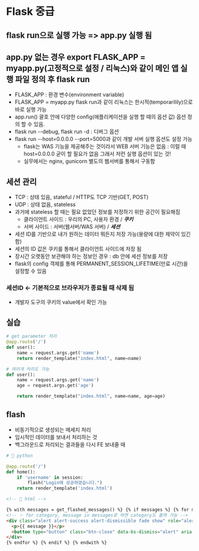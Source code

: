 # Flask 중급

## flask run으로 실행 가능 => app.py 실행 됨

## app.py 없는 경우 export FLASK_APP = myapp.py(고정적으로 설정 / 리눅스)와 같이 메인 앱 실행 파일 정의 후 flask run

- FLASK_APP : 환경 변수(environment variable)
- FLASK_APP = myapp.py flask run과 같이 리눅스는 한시적(temporarilily)으로 바로 실행 가능
- app.run() 괄호 안에 다양한 config(애플리케이션을 실행 할 때의 옵션 값) 옵션 정의 할 수 있음.
- flask run --debug, flask run -d : 디버그 옵션
- flask run --host=0.0.0.0 --port=5000과 같이 개발 서버 실행 옵션도 설정 가능
  - flask는 WAS 기능을 제공해주는 것이라서 WEB 서버 기능은 없음 : 이럴 때 host=0.0.0.0 굳이 할 필요가 없음 그래서 저런 실행 옵션이 있는 것!
  - 실무에서는 nginx, gunicorn 별도의 웹서버를 통해서 구동함

## 세션 관리

- TCP : 상태 있음, stateful / HTTP도 TCP 기반(GET, POST)
- UDP : 상태 없음, stateless
- 과거에 stateless 할 때는 필요 없었던 정보를 저정하기 위한 공간이 필요해짐
  - 클라이언트 사이드 : 우리의 PC, 사용자 환경 / **_쿠키_**
  - 서버 사이드 : 서버(웹서버/WAS 서버) / **_세션_**
- 세션 ID를 기반으로 내가 원하는 데이터 뭐든지 저장 가능(용량에 대한 제약이 있긴함)
- 세션의 ID 값은 쿠키를 통해서 클라이언트 사이드에 저장 됨
- 장시간 오랫동안 보관해야 하는 정보인 경우 : db 안에 세션 정보를 저장
- flask의 config 객체를 통해 PERMANENT_SESSION_LIFETIME(만료 시간)을 설정할 수 있음

### 세션ID <- 기본적으로 브라우저가 종료될 때 삭제 됨

- 개발자 도구의 쿠키의 value에서 확인 가능

## 실습

```python
# get parameter 처리
@app.route('/')
def user():
    name = request.args.get('name')
    return render_template("index.html", name=name)

# 여러개 처리도 가능
def user():
    name = request.args.get('name')
    age = request.args.get('age')

    return render_template("index.html", name=name, age=age)
```

## flash

- 비동기적으로 생성되는 메세지 처리
- 임시적인 데이터를 보내서 처리하는 것
- 백그라운드로 처리되는 결과들을 다시 FE 보내줄 때

```python
# 📂 python

@app.route('/')
def home():
    if 'username' in session:
        flash("Login에 성공하였습니다.")
    return render_template('index.html')
```

```html
<!-- 📂 html -->

{% with messages = get_flashed_messages() %} {% if messages %} {% for message in messages %}
<!-- ✨ for category, message in messages로 하면 category도 출력 가능 -->
<div class="alert alert-success alert-dismissible fade show" role="alert">
  <p>{{ message }}</p>
  <button type="button" class="btn-close" data-bs-dismiss="alert" aria-label="Close"></button>
</div>
{% endfor %} {% endif %} {% endwith %}
```
